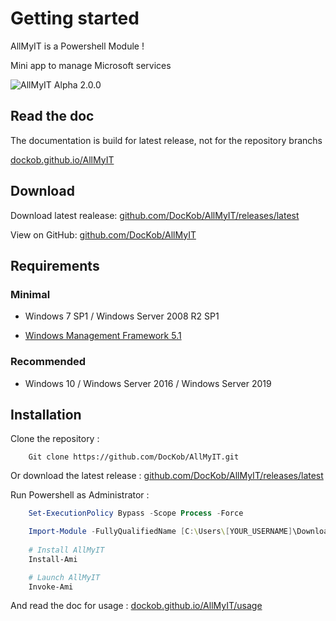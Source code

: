 
# Getting started

AllMyIT is a Powershell Module !

Mini app to manage Microsoft services


![AllMyIT Alpha 2.0.0](https://i2.wp.com/hitea.fr/wp-content/uploads/2019/11/AllMyIT_Alpha_2.jpg?fit=695%2C258&ssl=1)


## Read the doc


The documentation is build for latest release, not for the repository branchs

[dockob.github.io/AllMyIT](https://dockob.github.io/AllMyIT)


## Download



Download latest realease: [github.com/DocKob/AllMyIT/releases/latest](https://github.com/DocKob/AllMyIT/releases/latest)


View on GitHub: [github.com/DocKob/AllMyIT](https://github.com/DocKob/AllMyIT)



## Requirements



### Minimal

  

- Windows 7 SP1 / Windows Server 2008 R2 SP1

-  [Windows Management Framework 5.1](https://www.microsoft.com/en-us/download/details.aspx?id=54616)

  

### Recommended

  

- Windows 10 / Windows Server 2016 / Windows Server 2019



## Installation

Clone the repository :

```
    Git clone https://github.com/DocKob/AllMyIT.git
```

Or download the latest release : [github.com/DocKob/AllMyIT/releases/latest](https://github.com/DocKob/AllMyIT/releases/latest)


Run Powershell as Administrator :

```powershell
    Set-ExecutionPolicy Bypass -Scope Process -Force

    Import-Module -FullyQualifiedName [C:\Users\[YOUR_USERNAME]\Download\AllMyIT] -Force -Verbose
    
    # Install AllMyIT
    Install-Ami

    # Launch AllMyIT
    Invoke-Ami
```


And read the doc for usage : [dockob.github.io/AllMyIT/usage](https://dockob.github.io/AllMyIT/usage/)